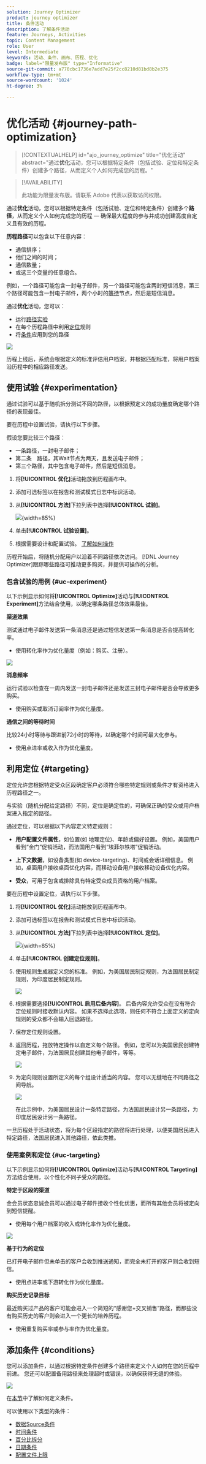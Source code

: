 ```yaml
---
solution: Journey Optimizer
product: journey optimizer
title: 条件活动
description: 了解条件活动
feature: Journeys, Activities
topic: Content Management
role: User
level: Intermediate
keywords: 活动、条件、画布、历程、优化
badge: label="限量发布版" type="Informative"
source-git-commit: a770cbc1736e7add7e25f2cc8210d81bd8b2e375
workflow-type: tm+mt
source-wordcount: '1024'
ht-degree: 3%

---
```


# 优化活动 {#journey-path-optimization}

>[!CONTEXTUALHELP]
>id="ajo_journey_optimize"
>title="优化活动"
>abstract="通过&#x200B;**优化**&#x200B;活动，您可以根据特定条件（包括试验、定位和特定条件）创建多个路径，从而定义个人如何完成您的历程。"

>[!AVAILABILITY]
>
>此功能为限量发布版。请联系 Adobe 代表以获取访问权限。

通过&#x200B;**优化**&#x200B;活动，您可以根据特定条件（包括试验、定位和特定条件）创建多个&#x200B;**路径**，从而定义个人如何完成您的历程 — 确保最大程度的参与并成功创建高度自定义且有效的历程。

**历程路径**&#x200B;可以包含以下任意内容：

* 通信排序；
* 他们之间的时间；
* 通信数量；
* 或这三个变量的任意组合。

例如，一个路径可能包含一封电子邮件，另一个路径可能包含两封短信消息，第三个路径可能包含一封电子邮件，两个小时的[等待](wait-activity.md)节点，然后是短信消息。

<!--With this feature, [!DNL Journey Optimizer] empowers you with the tools to deliver personalized and optimized paths to your audience, ensuring maximum engagement and success to create highly customized and effective journeys.-->

通过&#x200B;**优化**&#x200B;活动，您可以：

* 运行[路径实验](#experimentation)
* 在每个历程路径中利用[定位](#targeting)规则
* 将[条件](#conditions)应用到您的路径

![](assets/journey-optimize.png)

历程上线后，系统会根据定义的标准评估用户档案，并根据匹配标准，将用户档案沿历程中的相应路径发送。

## 使用试验 {#experimentation}

通过试验可以基于随机拆分测试不同的路径，以根据预定义的成功量度确定哪个路径的表现最佳。

要在历程中设置试验，请执行以下步骤。

假设您要比较三个路径：

* 一条路径，一封电子邮件；
* 第二条　路径，其Wait节点为两天，且发送电子邮件；
* 第三个路径，其中包含电子邮件，然后是短信消息。

1. 将&#x200B;**[!UICONTROL 优化]**&#x200B;活动拖放到历程画布中。

1. 添加可选标签以在报告和测试模式日志中标识活动。

1. 从&#x200B;**[!UICONTROL 方法]**&#x200B;下拉列表中选择&#x200B;**[!UICONTROL 试验]**。

   ![](assets/journey-optimize-experiment.png){width=85%}

1. 单击&#x200B;**[!UICONTROL 试验设置]**。

1. 根据需要设计和配置试验。 [了解如何操作](../content-management/content-experiment.md)

   <!--
    ![](../campaigns/assets/msg-optimization-create-experiment.png){width=85%}
    Replace with appropriate screenshot
    The experiment applies to all the activities in the journey.TBC
   -->

历程开始后，将随机分配用户以沿着不同路径依次访问。 [!DNL Journey Optimizer]跟踪哪些路径可推动更多购买，并提供可操作的分析。

<!--Follow the success of your journey with the [Experimentation journey report](../reports/campaign-global-report-cja-experimentation.md). Is there a report specific to experimentation in journey?-->

### 包含试验的用例 {#uc-experiment}

以下示例显示如何将&#x200B;**[!UICONTROL Optimize]**&#x200B;活动与&#x200B;**[!UICONTROL Experiment]**&#x200B;方法结合使用，以确定哪条路径总体效果最佳。

**渠道效果**

测试通过电子邮件发送第一条消息还是通过短信发送第一条消息是否会提高转化率。

* 使用转化率作为优化量度（例如：购买、注册）。

![](assets/journey-optimize-experiment-uc.png)

**消息频率**

运行试验以检查在一周内发送一封电子邮件还是发送三封电子邮件是否会导致更多购买。

* 使用购买或取消订阅率作为优化量度。

**通信之间的等待时间**

比较24小时等待与跟进前72小时的等待，以确定哪个时间可最大化参与。

* 使用点进率或收入作为优化量度。

## 利用定位 {#targeting}

定位允许您根据特定受众区段<!-- depending on profile attributes or contextual attributes-->确定客户必须符合哪些特定规则或条件才有资格进入历程路径之一。

与实验（随机分配给定路径）不同，定位是确定性的，可确保正确的受众或用户档案进入指定的路径。

通过定位，可以根据以下内容定义特定规则：

* **用户配置文件属性**，如位置(如 地理定位)、年龄或偏好设置。 例如，美国用户看到“金门”促销活动，而法国用户看到“埃菲尔铁塔”促销活动。

* **上下文数据**，如设备类型(如 device-targeting)、时间或会话详细信息。 例如，桌面用户接收桌面优化内容，而移动设备用户接收移动设备优化内容。

* **受众**，可用于包含或排除具有特定受众成员资格的用户档案。

要在历程中设置定位，请执行以下步骤。

1. 将&#x200B;**[!UICONTROL 优化]**&#x200B;活动拖放到历程画布中。

1. 添加可选标签以在报告和测试模式日志中标识活动。

1. 从&#x200B;**[!UICONTROL 方法]**&#x200B;下拉列表中选择&#x200B;**[!UICONTROL 定位]**。

   ![](assets/journey-optimize-targeting.png){width=85%}

1. 单击&#x200B;**[!UICONTROL 创建定位规则]**。

1. 使用规则生成器定义您的标准。 例如，为美国居民制定规则，为法国居民制定规则，为印度居民制定规则。

   ![](assets/journey-targeting-rule.png)

1. 根据需要选择&#x200B;**[!UICONTROL 启用后备内容]**。 后备内容允许受众在没有符合定位规则时接收默认内容。 如果不选择此选项，则任何不符合上面定义的定向规则的受众都不会输入回退路径。

1. 保存定位规则设置。

1. 返回历程，拖放特定操作以自定义每个路径。 例如，您可以为美国居民创建特定电子邮件，为法国居民创建其他电子邮件，等等。

   ![](assets/journey-targeting-paths.png)

1. 为定向规则设置所定义的每个组设计适当的内容。 您可以无缝地在不同路径之间导航。

   ![](assets/journey-targeting-design.png)

   在此示例中，为美国居民设计一条特定路径，为法国居民设计另一条路径，为印度居民设计另一条路径。

一旦历程处于活动状态，将为每个区段指定的路径将进行处理，以便美国居民进入特定路径，法国居民进入其他路径，依此类推。

### 使用案例和定位 {#uc-targeting}

以下示例显示如何将&#x200B;**[!UICONTROL Optimize]**&#x200B;活动与&#x200B;**[!UICONTROL Targeting]**&#x200B;方法结合使用，以个性化不同子受众的路径。

**特定于区段的渠道**

金会员状态忠诚会员可以通过电子邮件接收个性化优惠，而所有其他会员将被定向到短信提醒。

* 使用每个用户档案的收入或转化率作为优化量度。

![](assets/journey-optimize-targeting-uc.png)

**基于行为的定位**

已打开电子邮件但未单击的客户会收到推送通知，而完全未打开的客户则会收到短信。

* 使用点进率或下游转化作为优化量度。

**购买历史记录目标**

最近购买过产品的客户可能会进入一个简短的“感谢您+交叉销售”路径，而那些没有购买历史的客户则会进入一个更长的培养历程。

* 使用重复购买率或参与率作为优化量度。

## 添加条件 {#conditions}

您可以添加条件，以通过根据特定条件创建多个路径来定义个人如何在您的历程中前进。 您还可以配置备用路径来处理超时或错误，以确保获得无缝的体验。

![](assets/journey-condition.png)

在[本节](conditions.md)中了解如何定义条件。

可以使用以下类型的条件：

* [数据Source条件](condition-activity.md#data_source_condition)
* [时间条件](condition-activity.md#time_condition)
* [百分比拆分](condition-activity.md#percentage_split)
* [日期条件](condition-activity.md#date_condition)
* [配置文件上限](condition-activity.md#profile_cap)
